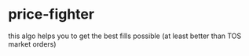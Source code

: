 # price-fighter
 this algo helps you to get the best fills possible (at least better than TOS market orders)
